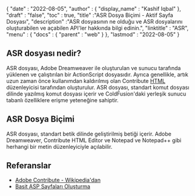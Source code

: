 {
  "date" : "2022-08-05",
  "author" : {
    "display_name" : "Kashif Iqbal"
},
  "draft" : "false",
  "toc" : true,
  "title" :"ASR Dosya Biçimi - Aktif Sayfa Dosyası",
  "description" :"ASR dosyasının ne olduğu ve ASR dosyalarını oluşturabilen ve açabilen API'ler hakkında bilgi edinin.",
  "linktitle" : "ASR",
  "menu" : {
    "docs" : {
      "parent" : "web"
}
},
  "lastmod" : "2022-08-05"
}

## ASR dosyası nedir?

ASR dosyası, Adobe Dreamweaver ile oluşturulan ve sunucu tarafında yüklenen ve çalıştırılan bir ActionScript dosyasıdır. Ayrıca genellikle, artık uzun zaman önce kullanımdan kaldırılmış olan Contribute [HTML](/tr/web/html/) düzenleyicisi tarafından oluşturulur. ASR dosyası, standart komut dosyası dilinde yazılmış komut dosyası içerir ve ColdFusion'daki yerleşik sunucu tabanlı özelliklere erişme yeteneğine sahiptir.

## ASR Dosya Biçimi

ASR dosyası, standart betik dilinde geliştirilmiş betiği içerir. Adobe Dreamweaver, Contribute HTML Editor ve Notepad ve Notepad++ gibi herhangi bir metin düzenleyiciyle açılabilir.

## Referanslar

* [Adobe Contribute - Wikipedia'dan](https://en.wikipedia.org/wiki/Adobe_Contribute)
* [Basit ASP Sayfaları Oluşturma](https://learn.microsoft.com/en-us/previous-versions/iis/6.0-sdk/ms524741(v=vs.90))

